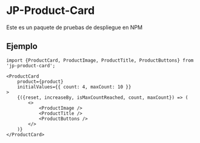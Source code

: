 # JP-Product-Card

Este es un paquete de pruebas de despliegue en NPM

## Ejemplo
```
import {ProductCard, ProductImage, ProductTitle, ProductButtons} from 'jp-product-card';
```

```
<ProductCard
    product={product}
    initialValues={{ count: 4, maxCount: 10 }}
>
    {({reset, increaseBy, isMaxCountReached, count, maxCount}) => (
        <>
            <ProductImage />
            <ProductTitle />
            <ProductButtons />
        </>
    )}
</ProductCard>
```